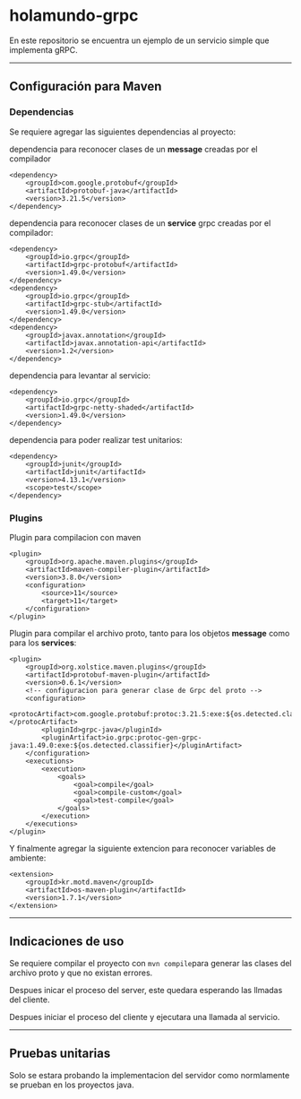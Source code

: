 # holamundo-grpc

En este repositorio se encuentra un ejemplo de un servicio simple que implementa gRPC.

---
## Configuración para Maven

### Dependencias
Se requiere agregar las siguientes dependencias al proyecto:

dependencia para reconocer clases de un **message** creadas por el compilador
```
<dependency>
    <groupId>com.google.protobuf</groupId>
    <artifactId>protobuf-java</artifactId>
    <version>3.21.5</version>
</dependency>
````
dependencia para reconocer clases de un **service** grpc creadas por el compilador:
```
<dependency>
    <groupId>io.grpc</groupId>
    <artifactId>grpc-protobuf</artifactId>
    <version>1.49.0</version>
</dependency>
<dependency>
    <groupId>io.grpc</groupId>
    <artifactId>grpc-stub</artifactId>
    <version>1.49.0</version>
</dependency>
<dependency>
    <groupId>javax.annotation</groupId>
    <artifactId>javax.annotation-api</artifactId>
    <version>1.2</version>
</dependency>
```
dependencia para levantar al servicio:
```       
<dependency>
    <groupId>io.grpc</groupId>
    <artifactId>grpc-netty-shaded</artifactId>
    <version>1.49.0</version>
</dependency>
```
dependencia para poder realizar test unitarios:
```
<dependency>
    <groupId>junit</groupId>
    <artifactId>junit</artifactId>
    <version>4.13.1</version>
    <scope>test</scope>
</dependency>
```

### Plugins

Plugin para compilacion con maven
```
<plugin>
    <groupId>org.apache.maven.plugins</groupId>
    <artifactId>maven-compiler-plugin</artifactId>
    <version>3.8.0</version>
    <configuration>
        <source>11</source>
        <target>11</target>
    </configuration>
</plugin>
```
Plugin para compilar el archivo proto, tanto para los objetos **message** como para los **services**:
```   
<plugin>
    <groupId>org.xolstice.maven.plugins</groupId>
    <artifactId>protobuf-maven-plugin</artifactId>
    <version>0.6.1</version>
    <!-- configuracion para generar clase de Grpc del proto -->
    <configuration>
        <protocArtifact>com.google.protobuf:protoc:3.21.5:exe:${os.detected.classifier}</protocArtifact>
        <pluginId>grpc-java</pluginId>
        <pluginArtifact>io.grpc:protoc-gen-grpc-java:1.49.0:exe:${os.detected.classifier}</pluginArtifact>
    </configuration>
    <executions>
        <execution>
            <goals>
                <goal>compile</goal>
                <goal>compile-custom</goal>
                <goal>test-compile</goal>
            </goals>
        </execution>
    </executions>
</plugin>
```

Y finalmente agregar la siguiente extencion para reconocer variables de ambiente:
```
<extension>
    <groupId>kr.motd.maven</groupId>
    <artifactId>os-maven-plugin</artifactId>
    <version>1.7.1</version>
</extension>
```

---
## Indicaciones de uso

Se requiere compilar el proyecto con ``mvn compile``para generar las clases del archivo proto y que no existan errores.

Despues inicar el proceso del server, este quedara esperando las llmadas del cliente.

Despues iniciar el proceso del cliente y ejecutara una llamada al servicio.

___

## Pruebas unitarias

Solo se estara probando la implementacion del servidor como normlamente se prueban en los proyectos java.